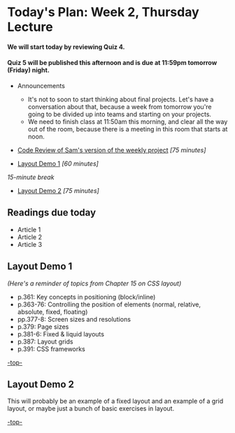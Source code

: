 <a id="top"></a>
# Today's Plan: Week 2, Thursday Lecture

#### We will start today by reviewing Quiz 4.

#### Quiz 5 will be published this afternoon and is due at 11:59pm tomorrow (Friday) night.

- Announcements
  - It's not to soon to start thinking about final projects. Let's have a conversation about that, because a week from tomorrow you're going to be divided up into teams and starting on your projects.
  - We need to finish class at 11:50am this morning, and clear all the way out of the room, because there is a meeting in this room that starts at noon.

- [Code Review of Sam's version of the weekly project](#codereview) *[75 minutes]*

- [Layout Demo 1](#layout1) *[60 minutes]*

*15-minute break*

- [Layout Demo 2](#layout2) *[75 minutes]*

## Readings due today

- Article 1
- Article 2
- Article 3

<a id="layout1"></a>
## Layout Demo 1

*(Here's a reminder of topics from Chapter 15 on CSS layout)*

- p.361: Key concepts in positioning (block/inline)
- p.363-76: Controlling the position of elements (normal, relative, absolute, fixed, floating)
- pp.377-8: Screen sizes and resolutions
- p.379: Page sizes
- p.381-6: Fixed & liquid layouts
- p.387: Layout grids
- p.391: CSS frameworks

[-top-](#top)

<a id="layout2"></a>
## Layout Demo 2

This will probably be an example of a fixed layout and an example of a grid layout, or maybe just a bunch of basic exercises in layout.

[-top-](#top)
